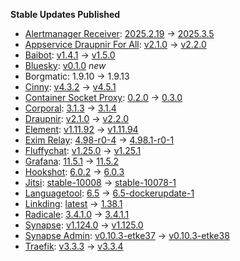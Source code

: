 **Stable Updates Published**

* [Alertmanager Receiver](https://github.com/metio/matrix-alertmanager-receiver): [2025.2.19](https://github.com/metio/matrix-alertmanager-receiver/releases/tag/2025.2.19) -> [2025.3.5](https://github.com/metio/matrix-alertmanager-receiver/releases/tag/2025.3.5)
* [Appservice Draupnir For All](https://github.com/the-draupnir-project/Draupnir): [v2.1.0](https://github.com/the-draupnir-project/Draupnir/releases/tag/v2.1.0) -> [v2.2.0](https://github.com/the-draupnir-project/Draupnir/releases/tag/v2.2.0)
* [Baibot](https://github.com/etkecc/baibot): [v1.4.1](https://github.com/etkecc/baibot/releases/tag/v1.4.1) -> [v1.5.0](https://github.com/etkecc/baibot/releases/tag/v1.5.0)
* [Bluesky](https://github.com/mautrix/bluesky): [v0.1.0](https://github.com/mautrix/bluesky/releases/tag/v0.1.0) _new_
* Borgmatic: 1.9.10 -> 1.9.13
* [Cinny](https://github.com/ajbura/cinny): [v4.3.2](https://github.com/ajbura/cinny/releases/tag/v4.3.2) -> [v4.5.1](https://github.com/ajbura/cinny/releases/tag/v4.5.1)
* [Container Socket Proxy](https://github.com/Tecnativa/docker-socket-proxy): [0.2.0](https://github.com/Tecnativa/docker-socket-proxy/releases/tag/v0.2.0) -> [0.3.0](https://github.com/Tecnativa/docker-socket-proxy/releases/tag/v0.3.0)
* [Corporal](https://github.com/devture/matrix-corporal): [3.1.3](https://github.com/devture/matrix-corporal/releases/tag/3.1.3) -> [3.1.4](https://github.com/devture/matrix-corporal/releases/tag/3.1.4)
* [Draupnir](https://github.com/the-draupnir-project/Draupnir): [v2.1.0](https://github.com/the-draupnir-project/Draupnir/releases/tag/v2.1.0) -> [v2.2.0](https://github.com/the-draupnir-project/Draupnir/releases/tag/v2.2.0)
* [Element](https://github.com/element-hq/element-web): [v1.11.92](https://github.com/element-hq/element-web/releases/tag/v1.11.92) -> [v1.11.94](https://github.com/element-hq/element-web/releases/tag/v1.11.94)
* [Exim Relay](https://github.com/devture/exim-relay): [4.98-r0-4](https://github.com/devture/exim-relay/releases/tag/4.98-r0-4) -> [4.98.1-r0-1](https://github.com/devture/exim-relay/releases/tag/4.98.1-r0-1)
* [Fluffychat](https://github.com/krille-chan/fluffychat): [v1.25.0](https://github.com/krille-chan/fluffychat/releases/tag/v1.25.0) -> [v1.25.1](https://github.com/krille-chan/fluffychat/releases/tag/v1.25.1)
* [Grafana](https://github.com/grafana/grafana): [11.5.1](https://github.com/grafana/grafana/releases/tag/v11.5.1) -> [11.5.2](https://github.com/grafana/grafana/releases/tag/v11.5.2)
* [Hookshot](https://github.com/matrix-org/matrix-hookshot): [6.0.2](https://github.com/matrix-org/matrix-hookshot/releases/tag/6.0.2) -> [6.0.3](https://github.com/matrix-org/matrix-hookshot/releases/tag/6.0.3)
* [Jitsi](https://github.com/jitsi/docker-jitsi-meet): [stable-10008](https://github.com/jitsi/docker-jitsi-meet/releases/tag/stable-10008) -> [stable-10078-1](https://github.com/jitsi/docker-jitsi-meet/releases/tag/stable-10078-1)
* [Languagetool](https://github.com/Erikvl87/docker-languagetool): [6.5](https://github.com/Erikvl87/docker-languagetool/releases/tag/v6.5) -> [6.5-dockerupdate-1](https://github.com/Erikvl87/docker-languagetool/releases/tag/v6.5-dockerupdate-1)
* [Linkding](https://github.com/sissbruecker/linkding): [latest](https://github.com/sissbruecker/linkding/releases/tag/vlatest) -> [1.38.1](https://github.com/sissbruecker/linkding/releases/tag/v1.38.1)
* [Radicale](https://github.com/tomsquest/docker-radicale): [3.4.1.0](https://github.com/tomsquest/docker-radicale/releases/tag/3.4.1.0) -> [3.4.1.1](https://github.com/tomsquest/docker-radicale/releases/tag/3.4.1.1)
* [Synapse](https://github.com/element-hq/synapse): [v1.124.0](https://github.com/element-hq/synapse/releases/tag/v1.124.0) -> [v1.125.0](https://github.com/element-hq/synapse/releases/tag/v1.125.0)
* [Synapse Admin](https://github.com/etkecc/synapse-admin): [v0.10.3-etke37](https://github.com/etkecc/synapse-admin/releases/tag/v0.10.3-etke37) -> [v0.10.3-etke38](https://github.com/etkecc/synapse-admin/releases/tag/v0.10.3-etke38)
* [Traefik](https://github.com/traefik/traefik): [v3.3.3](https://github.com/traefik/traefik/releases/tag/v3.3.3) -> [v3.3.4](https://github.com/traefik/traefik/releases/tag/v3.3.4)
